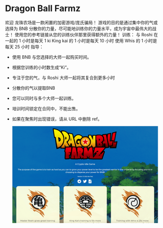 # Dragon Ball Farmz

 欢迎
龙珠农场是一款闲置的加密游戏/庞氏骗局！
游戏的目的是通过集中你的气或选择为 BNB 分散你的力量，尽可能地训练你的力量水平，成为宇宙中最伟大的战士！
使用您的参考链接从您的训练伙伴那里获得额外的力量！
训练：
与 Roshi 在一起的 1 小时是每天 1 ki
King kai 的 1 小时是每天 10 小时
使用 Whis 的 1 小时是每天 25 小时
指导：

- 使用 BNB 与您选择的大师一起购买时间。

- 根据您训练的小时数生成“Ki”。

- 专注于您的气，与 Roshi 大师一起将其复合到更多小时

- 分散你的气以提取BNB

- 您可以同时与多个大师一起训练。

- 培训时间锁定在合同中，不能出售。

- 如果在聚焦时出现错误，请从 URL 中删除 ref。

  ![dragonballfarmz-dapp-high-risk-bsc-image1_e9f812bf204d6a7da8b5a741dc49993c](dragonballfarmz-dapp-high-risk-bsc-image1_e9f812bf204d6a7da8b5a741dc49993c.png)
